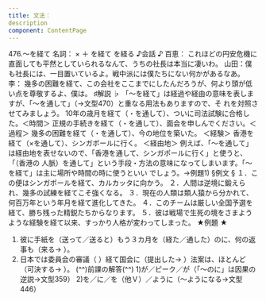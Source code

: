 ```yaml
---
title: 文法：
description
component: ContentPage
---
```



476.～を経て
名詞： × ＋ を経て を経る
♪会話 ♪
百恵： これほどの円安危機に直面しても平然としていられるなんて、うちの社長は本当に凄いわ。 山田：僕も社長には、一目置いているよ。戦中派には僕たちにない何かがあるなあ。
李： 幾多の困難を経て、この会社をここまでにしたんだろうが、何より頭が低い点を尊敬するよ、僕は。
♯解説 ♭
「～を経て」は経過や経由の意味を表しますが、「～を通して」（→文型470）と重なる用法もありますので、そ れを対照させてみましょう。
10年の歳月を経て（・を通して）、ついに司法試験に合格した。＜時間＞ 正規の手続きを経て（・を通して）、面会を申しんでください。＜過程＞ 幾多の困難を経て（・を通して）、今の地位を築いた。 ＜経験＞ 香港を経て（×を通して）、シンガポールに行く。 ＜経由地＞ 例えば、「～を通して」は経由地を表せないので、「香港を通して、シンガポールに行く」と使うと、「（香港の
人脈）を通して」という手段・方法の意味になってしまいます。「～を経て」は主に場所や時間の時に使うといい でしょう。→例題1)
§例文 §
１．この便はシンガポールを経て、カルカッタに向かう。
２．人間は逆境に鍛えられ、幾多の試練を経てこそ強くなる。
３．現在の人類は類人猿から分かれて、何百万年という年月を経て進化してきた。
４．このチームは厳しい全国予選を経て、勝ち残った精鋭たちからなります。
５．彼は戦場で生死の境をさまようような経験を経て以来、すっかり人格が変わってしまった。
★例題 ★
1) 彼に手紙を（送って／送ると）もう３カ月を（経た／通した）のに、何の返事も（来る→ ）。
2) 日本では委員会の審議（ ）経て国会に（提出した→ ）法案は、ほとんど（可決する→ ）。
(^^)前課の解答(^^)
1)が／ピーク／が（「～のに」は因果の逆説→文型359）
2)を／に／を（他Ｖ）／ように（～ようになる→文型446）
